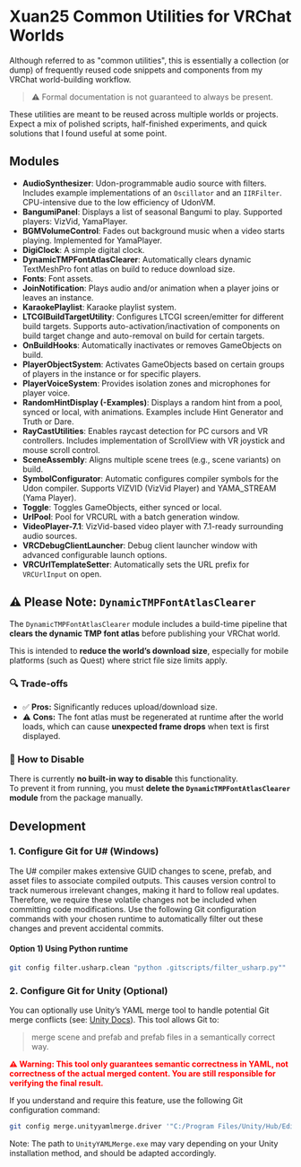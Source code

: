 # Xuan25 Common Utilities for VRChat Worlds

Although referred to as "common utilities", this is essentially a collection (or dump) of frequently reused code snippets and components from my VRChat world-building workflow.

> ⚠️ Formal documentation is not guaranteed to always be present.

These utilities are meant to be reused across multiple worlds or projects. Expect a mix of polished scripts, half-finished experiments, and quick solutions that I found useful at some point.

## Modules

- **AudioSynthesizer**: Udon-programmable audio source with filters. Includes example implementations of an `Oscillator` and an `IIRFilter`. CPU-intensive due to the low efficiency of UdonVM.
- **BangumiPanel**: Displays a list of seasonal Bangumi to play. Supported players: VizVid, YamaPlayer.
- **BGMVolumeControl**: Fades out background music when a video starts playing. Implemented for YamaPlayer.
- **DigiClock**: A simple digital clock.
- **DynamicTMPFontAtlasClearer**: Automatically clears dynamic TextMeshPro font atlas on build to reduce download size.
- **Fonts**: Font assets.
- **JoinNotification**: Plays audio and/or animation when a player joins or leaves an instance.
- **KaraokePlaylist**: Karaoke playlist system.
- **LTCGIBuildTargetUtility**: Configures LTCGI screen/emitter for different build targets. Supports auto-activation/inactivation of components on build target change and auto-removal on build for certain targets.
- **OnBuildHooks**: Automatically inactivates or removes GameObjects on build.
- **PlayerObjectSystem**: Activates GameObjects based on certain groups of players in the instance or for specific players.
- **PlayerVoiceSystem**: Provides isolation zones and microphones for player voice.
- **RandomHintDisplay (-Examples)**: Displays a random hint from a pool, synced or local, with animations. Examples include Hint Generator and Truth or Dare.
- **RayCastUtilities**: Enables raycast detection for PC cursors and VR controllers. Includes implementation of ScrollView with VR joystick and mouse scroll control.
- **SceneAssembly**: Aligns multiple scene trees (e.g., scene variants) on build.
- **SymbolConfigurator**: Automatic configures compiler symbols for the Udon compiler. Supports VIZVID (VizVid Player) and YAMA_STREAM (Yama Player).
- **Toggle**: Toggles GameObjects, either synced or local.
- **UrlPool**: Pool for VRCURL with a batch generation window.
- **VideoPlayer-7.1**: VizVid-based video player with 7.1-ready surrounding audio sources.
- **VRCDebugClientLauncher**: Debug client launcher window with advanced configurable launch options.
- **VRCUrlTemplateSetter**: Automatically sets the URL prefix for `VRCUrlInput` on open.


## ⚠️ Please Note: `DynamicTMPFontAtlasClearer`

The `DynamicTMPFontAtlasClearer` module includes a build-time pipeline that **clears the dynamic TMP font atlas** before publishing your VRChat world.  

This is intended to **reduce the world’s download size**, especially for mobile platforms (such as Quest) where strict file size limits apply.

### 🔍 Trade-offs

- ✅ **Pros:** Significantly reduces upload/download size.
- ⚠️ **Cons:** The font atlas must be regenerated at runtime after the world loads, which can cause **unexpected frame drops** when text is first displayed.

### 🚫 How to Disable

There is currently **no built-in way to disable** this functionality.  
To prevent it from running, you must **delete the `DynamicTMPFontAtlasClearer` module** from the package manually.

## Development

### 1. Configure Git for U# (Windows)

The U# compiler makes extensive GUID changes to scene, prefab, and asset files to associate compiled outputs. This causes version control to track numerous irrelevant changes, making it hard to follow real updates. Therefore, we require these volatile changes not be included when committing code modifications. Use the following Git configuration commands with your chosen runtime to automatically filter out these changes and prevent accidental commits.

#### Option 1) Using Python runtime

```sh
git config filter.usharp.clean "python .gitscripts/filter_usharp.py""
```

### 2. Configure Git for Unity (Optional)

You can optionally use Unity’s YAML merge tool to handle potential Git merge conflicts (see: [Unity Docs](https://docs.unity3d.com/2022.3/Documentation/Manual/SmartMerge.html)). This tool allows Git to:

> merge scene and prefab and prefab files in a semantically correct way.

<span style="color:red">**⚠ Warning: This tool only guarantees semantic correctness in YAML, not correctness of the actual merged content. You are still responsible for verifying the final result.**</span>

If you understand and require this feature, use the following Git configuration command:

```sh
git config merge.unityyamlmerge.driver '"C:/Program Files/Unity/Hub/Editor/2022.3.22f1/Editor/Data/Tools/UnityYAMLMerge.exe" merge -p "$BASE" "$REMOTE" "$LOCAL" "$MERGED"'
```

Note: The path to `UnityYAMLMerge.exe` may vary depending on your Unity installation method, and should be adapted accordingly.
